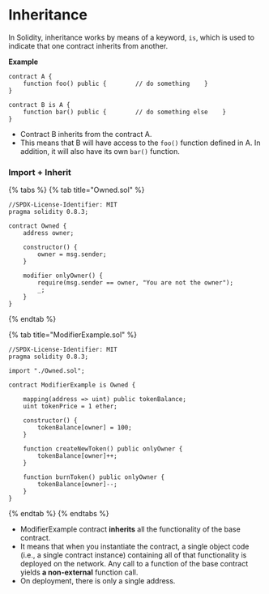 # Inheritance

In Solidity, inheritance works by means of a keyword, `is`, which is used to indicate that one contract inherits from another.

**Example**

```solidity
contract A {    
    function foo() public {        // do something    }
} 

contract B is A {    
    function bar() public {        // do something else    }
}
```

* Contract B inherits from the contract A.&#x20;
* This means that B will have access to the `foo()` function defined in A. In addition, it will also have its own `bar()` function.

### Import + Inherit

{% tabs %}
{% tab title="Owned.sol" %}
```solidity
//SPDX-License-Identifier: MIT
pragma solidity 0.8.3;

contract Owned {
    address owner;

    constructor() {
        owner = msg.sender;
    }

    modifier onlyOwner() {
        require(msg.sender == owner, "You are not the owner");
        _;
    }
}
```
{% endtab %}

{% tab title="ModifierExample.sol" %}
```solidity
//SPDX-License-Identifier: MIT
pragma solidity 0.8.3;

import "./Owned.sol";

contract ModifierExample is Owned {

    mapping(address => uint) public tokenBalance;
    uint tokenPrice = 1 ether;

    constructor() {
        tokenBalance[owner] = 100;
    }

    function createNewToken() public onlyOwner {
        tokenBalance[owner]++;
    }

    function burnToken() public onlyOwner {
        tokenBalance[owner]--;
    }
}
```
{% endtab %}
{% endtabs %}

* ModifierExample contract **inherits** all the functionality of the base contract.
* It means that when you instantiate the contract, a single object code (i.e., a single contract instance) containing all of that functionality is deployed on the network. Any call to a function of the base contract yields **a non-external** function call.
* On deployment, there is only a single address.
